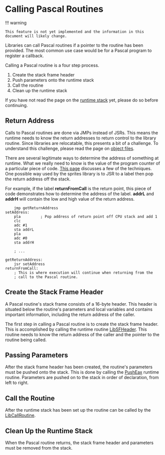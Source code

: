 # Calling Pascal Routines

!!! warning

    This feature is not yet implemented and the information in this
    document will likely change.

Libraries can call Pascal routines if a pointer to the routine has been
provided. The most common use case would be for a Pascal program to 
register a callback.

Calling a Pascal routine is a four step process.

  1. Create the stack frame header
  2. Push parameters onto the runtime stack
  3. Call the routine
  4. Clean up the runtime stack

If you have not read the page on the [runtime stack](stack.md) yet, please do so
before continuing.

## Return Address

Calls to Pascal routines are done via JMPs instead of JSRs. This means the
runtime needs to know the return addresses to return control to the library routine.
Since libraries are relocatable, this presents a bit of a challenge. To understand this
challenge, please read the page on [object files](objfile.md).

There are several legitimate ways to determine the address of something at runtime.
What we really need to know is the value of the program counter of a particular
piece of code. [This page](http://forum.6502.org/viewtopic.php?f=2&t=1250) discusses
a few of the techniques. One possible way used by the sprites library is to JSR to a
label then pop the return address off the stack.

For example, if the label **returnFromCall** is the return point, this piece of code
demonstrates how to determine the address of the label. **addrL** and **addrH** will
contain the low and high value of the return address.

        jmp getReturnAddress
    setAddress:
        pla         ; Pop address of return point off CPU stack and add 1
        clc
        adc #1
        sta addrL
        pla
        adc #0
        sta addrH

        ; ...
    
    getReturnAddress:
        jsr setAddress
    returnFromCall:
        ; This is where execution will continue when returning from the
        ; call to the Pascal routine.

## Create the Stack Frame Header

A Pascal routine's stack frame consists of a 16-byte header. This header
is situated below the routine's parameters and local variables and contains
important information, including the return address of the caller.

The first step in calling a Pascal routine is to create the stack frame header.
This is accomplished by calling the runtime routine
[LibSFHeader](../runtime/libsfheader.md). This routine needs to know the return
address of the caller and the pointer to the routine being called.

## Passing Parameters

After the stack frame header has been created, the routine's parameters must
be pushed onto the stack. This is done by calling the
[PushEax](../runtime/pusheax.md) runtime routine. Parameters are pushed on to
the stack in order of declaration, from left to right.

## Call the Routine

After the runtime stack has been set up the routine can be called by
the [LibCallRoutine](../runtime/libcallroutine.md).

## Clean Up the Runtime Stack

When the Pascal routine returns, the stack frame header and parameters must
be removed from the stack.
